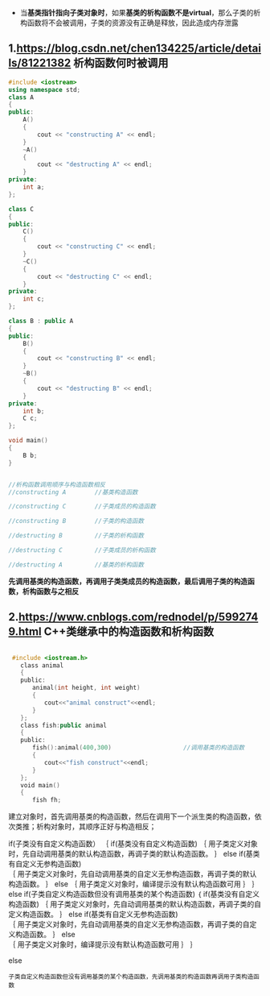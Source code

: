 - 当**基类指针指向子类对象时**，如果**基类的析构函数不是virtual**，那么子类的析构函数将不会被调用，子类的资源没有正确是释放，因此造成内存泄露

## 1.https://blog.csdn.net/chen134225/article/details/81221382 析构函数何时被调用

```cpp
#include <iostream>
using namespace std;
class A
{
public:
    A()
    {
        cout << "constructing A" << endl;
    }
    ~A()
    {
        cout << "destructing A" << endl;
    }
private:
    int a;
};

class C
{
public:
    C()
    {
        cout << "constructing C" << endl;
    }
    ~C()
    {
        cout << "destructing C" << endl;
    }
private:
    int c;
};

class B : public A
{
public:
    B()
    {
        cout << "constructing B" << endl;
    }
    ~B()
    {
        cout << "destructing B" << endl;
    }
private:
    int b;
    C c;
};

void main()
{
    B b;
}


//析构函数调用顺序与构造函数相反
//constructing A        //基类构造函数

//constructing C        //子类成员的构造函数

//constructing B        //子类的构造函数

//destructing B         //子类的析构函数

//destructing C         //子类成员的析构函数

//destructing A         //基类的析构函数
```

**先调用基类的构造函数，再调用子类类成员的构造函数，最后调用子类的构造函数，析构函数与之相反**

## 2.https://www.cnblogs.com/rednodel/p/5992749.html C++类继承中的构造函数和析构函数

```cpp

 #include <iostream.h>
　　class animal
　　{
　　public:
　　　　animal(int height, int weight)
　　　　{
　　　　　　cout<<"animal construct"<<endl;
　　　　}
　　};
　　class fish:public animal
　　{
　　public:
　　　　fish():animal(400,300)                    //调用基类的构造函数
　　　　{
　　　　　　cout<<"fish construct"<<endl;
　　　　}
　　};
　　void main()
　　{
　　　　fish fh;


```





建立对象时，首先调用基类的构造函数，然后在调用下一个派生类的构造函数，依次类推；析构对象时，其顺序正好与构造相反；

if(子类没有自定义构造函数）
｛ 
        if(基类没有自定义构造函数)
        ｛
              用子类定义对象时，先自动调用基类的默认构造函数，再调子类的默认构造函数。
         ｝
         else if(基类有自定义无参构造函数)   
        ｛
              用子类定义对象时，先自动调用基类的自定义无参构造函数，再调子类的默认构造函数。
         ｝ 
         else
        ｛
              用子类定义对象时，编译提示没有默认构造函数可用
         ｝
｝
else if(子类自定义构造函数但没有调用基类的某个构造函数)
｛
        if(基类没有自定义构造函数)
        ｛
              用子类定义对象时，先自动调用基类的默认构造函数，再调子类的自定义构造函数。
         ｝
         else if(基类有自定义无参构造函数)   
        ｛
              用子类定义对象时，先自动调用基类的自定义无参构造函数，再调子类的自定义构造函数。
         ｝ 
         else   
        ｛
              用子类定义对象时，编译提示没有默认构造函数可用
         ｝
｝

else 

    子类自定义构造函数但没有调用基类的某个构造函数，先调用基类的构造函数再调用子类构造函数
